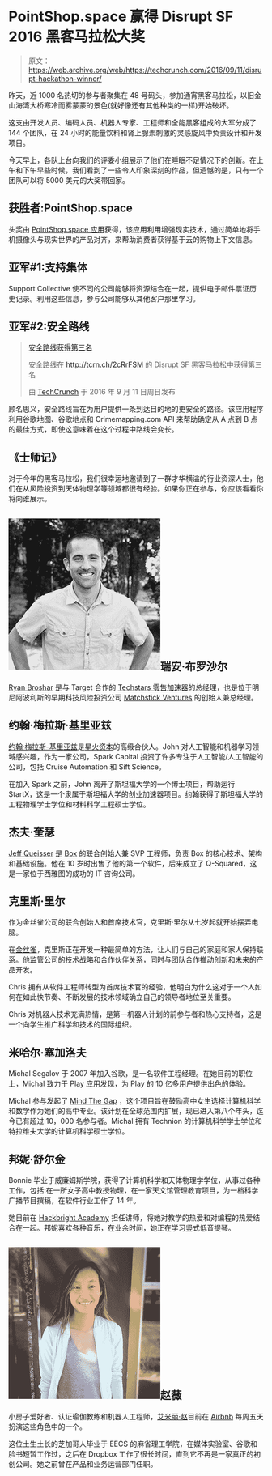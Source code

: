 # PointShop.space 赢得 Disrupt SF 2016 黑客马拉松大奖

> 原文：<https://web.archive.org/web/https://techcrunch.com/2016/09/11/disrupt-hackathon-winner/>

昨天，近 1000 名热切的参与者聚集在 48 号码头，参加通宵黑客马拉松，以旧金山海湾大桥寒冷而雾蒙蒙的景色(就好像还有其他种类的一样)开始破坏。

这支由开发人员、编码人员、机器人专家、工程师和全能黑客组成的大军分成了 144 个团队，在 24 小时的能量饮料和肾上腺素刺激的灵感旋风中负责设计和开发项目。

今天早上，各队上台向我们的评委小组展示了他们在睡眠不足情况下的创新。在上午和下午早些时候，我们看到了一些令人印象深刻的作品，但遗憾的是，只有一个团队可以将 5000 美元的大奖带回家。

## 获胜者:PointShop.space

头奖由 [PointShop.space 应用](https://web.archive.org/web/20230313122943/https://techcrunch.com/2016/09/11/pointshop-hack-uses-ar-to-aid-gadget-buying/)获得，该应用利用增强现实技术，通过简单地将手机摄像头与现实世界的产品对齐，来帮助消费者获得基于云的购物上下文信息。

## 亚军#1:支持集体

Support Collective 使不同的公司能够将资源结合在一起，提供电子邮件票证历史记录。利用这些信息，参与公司能够从其他客户那里学习。

## 亚军#2:安全路线

> [安全路线获得第三名](https://web.archive.org/web/20230313122943/https://www.facebook.com/techcrunch/videos/10154644836267952/)
> 
> 安全路线在 http://tcrn.ch/2cRrFSM 的 Disrupt SF 黑客马拉松中获得第三名
> 
> 由 [TechCrunch](https://web.archive.org/web/20230313122943/https://www.facebook.com/techcrunch/) 于 2016 年 9 月 11 日周日发布

顾名思义，安全路线旨在为用户提供一条到达目的地的更安全的路径。该应用程序利用谷歌地图、谷歌地点和 Crimemapping.com API 来帮助确定从 A 点到 B 点的最佳方式，即使这意味着在这个过程中路线会变长。

## 《士师记》

对于今年的黑客马拉松，我们很幸运地邀请到了一群才华横溢的行业资深人士，他们在从风险投资到天体物理学等领域都很有经验。如果你正在参与，你应该看看你将向谁展示。

## ![ryan_broshar](img/10df71052dd86e3f8e7d00ab17128b8a.png)瑞安·布罗沙尔

[Ryan Broshar](https://web.archive.org/web/20230313122943/https://twitter.com/rbroshar) 是与 Target 合作的 [Techstars 零售加速器](https://web.archive.org/web/20230313122943/http://www.techstars.com/programs/retail-program/)的总经理，也是位于明尼阿波利斯的早期科技风险投资公司 [Matchstick Ventures](https://web.archive.org/web/20230313122943/http://www.matchstickventures.com/) 的创始人兼总经理。

## 约翰·梅拉斯·基里亚兹

[约翰·梅拉斯-基里亚兹](https://web.archive.org/web/20230313122943/https://twitter.com/jmelaskyriazi)是[星火资本](https://web.archive.org/web/20230313122943/http://sparkcapital.com/)的高级合伙人。John 对人工智能和机器学习领域感兴趣，作为一家公司，Spark Capital 投资了许多专注于人工智能/人工智能的公司，包括 Cruise Automation 和 Sift Science。

在加入 Spark 之前，John 离开了斯坦福大学的一个博士项目，帮助运行 StartX，这是一个隶属于斯坦福大学的创业加速器项目。约翰获得了斯坦福大学的工程物理学士学位和材料科学工程硕士学位。

## 杰夫·奎瑟

[Jeff Queisser](https://web.archive.org/web/20230313122943/https://twitter.com/jq) 是 [Box](https://web.archive.org/web/20230313122943/https://www.box.com/) 的联合创始人兼 SVP 工程师，负责 Box 的核心技术、架构和基础设施。他在 10 岁时出售了他的第一个软件，后来成立了 Q-Squared，这是一家位于西雅图的成功的 IT 咨询公司。

## 克里斯·里尔

作为金丝雀公司的联合创始人和首席技术官，克里斯·里尔从七岁起就开始摆弄电脑。

在[金丝雀](https://web.archive.org/web/20230313122943/https://canary.is/)，克里斯正在开发一种最简单的方法，让人们与自己的家庭和家人保持联系。他监管公司的技术战略和合作伙伴关系，同时与团队合作推动创新和未来的产品开发。

Chris 拥有从软件工程师转型为首席技术官的经验，他明白为什么这对于一个人如何在如此快节奏、不断发展的技术领域确立自己的领导者地位至关重要。

Chris 对机器人技术充满热情，是第一机器人计划的前参与者和热心支持者，这是一个向学生推广科学和技术的国际组织。

## 米哈尔·塞加洛夫

Michal Segalov 于 2007 年加入谷歌，是一名软件工程经理。在她目前的职位上，Michal 致力于 Play 应用发现，为 Play 的 10 亿多用户提供出色的体验。

Michal 参与发起了 [Mind The Gap](https://web.archive.org/web/20230313122943/http://mindthegapproject.eu/) ，这个项目旨在鼓励高中女生选择计算机科学和数学作为她们的高中专业。该计划在全球范围内扩展，现已进入第八个年头，迄今已有超过 10，000 名参与者。Michal 拥有 Technion 的计算机科学学士学位和特拉维夫大学的计算机科学硕士学位。

## 邦妮·舒尔金

Bonnie 毕业于威廉姆斯学院，获得了计算机科学和天体物理学学位，从事过各种工作，包括:在一所女子高中教授物理，在一家天文馆管理教育项目，为一档科学广播节目撰稿，在软件行业工作了 14 年。

她目前在 [Hackbright Academy](https://web.archive.org/web/20230313122943/https://hackbrightacademy.com/) 担任讲师，将她对教学的热爱和对编程的热爱结合在一起。邦妮喜欢各种音乐，在业余时间，她正在学习竖式低音提琴。

## ![emily_zhao](img/b1cb2d3a19935fd3be5e76e4fe9f83b1.png)赵薇

小房子爱好者、认证瑜伽教练和机器人工程师，[艾米丽·赵](https://web.archive.org/web/20230313122943/https://twitter.com/ezhao)目前在 [Airbnb](https://web.archive.org/web/20230313122943/https://www.airbnb.com/) 每周五天扮演这些角色中的一个。

这位土生土长的芝加哥人毕业于 EECS 的麻省理工学院，在媒体实验室、谷歌和脸书短暂工作过，之后在 Dropbox 工作了很长时间，直到它不再是一家真正的初创公司。她之前曾在产品和业务运营部门任职。